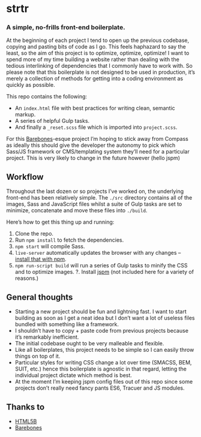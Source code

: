 # strtr

### A simple, no-frills front-end boilerplate.

At the beginning of each project I tend to open up the previous codebase, copying and pasting bits of code as I go. This feels haphazard to say the least, so the aim of this project is to optimize, optimize, optimize! I want to spend more of my time building a website rather than dealing with the tedious interlinking of dependencies that I commonly have to work with. So please note that this boilerplate is not designed to be used in production, it’s merely a collection of methods for getting into a coding environment as quickly as possible.

This repo contains the following: 

- An `index.html` file with best practices for writing clean, semantic markup.
- A series of helpful Gulp tasks.
- And finally a `_reset.scss` file which is imported into `project.scss`.

For this [Barebones](https://github.com/paulrobertlloyd/barebones)-esque project I’m hoping to stick away from Compass as ideally this should give the developer the autonomy to pick which Sass/JS framework or CMS/templating system they’ll need for a particular project. This is very likely to change in the future however (hello jspm)


## Workflow

Throughout the last dozen or so projects I’ve worked on, the underlying front-end has been relatively simple. The `./src` directory contains all of the images, Sass and JavaScript files whilst a suite of Gulp tasks are set to minimize, concatenate and move these files into `./build`.

Here’s how to get this thing up and running:

1. Clone the repo.
2. Run `npm install` to fetch the dependencies.
3. `npm start` will compile Sass.
4. `live-server` automatically updates the browser with any changes – [install that with npm](https://www.npmjs.com/package/live-server).
5. `npm run-script build` will run a series of Gulp tasks to minify the CSS and to optimize images.
?. Install [jspm](http://jspm.io/) (not included here for a variety of reasons.)


## General thoughts

- Starting a new project should be fun and lightning fast. I want to start building as soon as I get a neat idea but I don’t want a lot of useless files bundled with something like a framework.
- I shouldn’t have to copy + paste code from previous projects because it’s remarkably inefficient.
- The initial codebase ought to be very malleable and flexible.
- Like all boilerplates, this project needs to be simple so I can easily throw things on top of it.
- Particular styles for writing CSS change a lot over time (SMACSS, BEM, SUIT, etc.) hence this boilerplate is agnostic in that regard, letting the individual project dictate which method is best.
- At the moment I’m keeping jspm config files out of this repo since some projects don’t really need fancy pants ES6, Tracuer and JS modules.

## Thanks to

- [HTML5B](https://html5boilerplate.com/)
- [Barebones](https://github.com/paulrobertlloyd/barebones)

